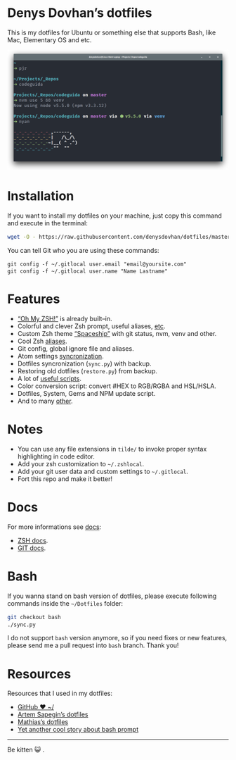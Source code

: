 # Denys Dovhan’s dotfiles

This is my dotfiles for Ubuntu or something else that supports Bash, like Mac, Elementary OS and etc.

![Terminal App](./preview.png)

# Installation

If you want to install my dotfiles on your machine, just copy this command and execute in the terminal:

```sh
wget -O - https://raw.githubusercontent.com/denysdovhan/dotfiles/master/installer.sh | sh
```

You can tell Git who you are using these commands:

```
git config -f ~/.gitlocal user.email "email@yoursite.com"
git config -f ~/.gitlocal user.name "Name Lastname"
```

# Features

* [“Oh My ZSH!”](http://ohmyz.sh/) is already built–in.
* Colorful and clever Zsh prompt, useful aliases, [etc](./docs/ZSH.md).
* Custom Zsh theme [“Spaceship”](https://github.com/denysdovhan/spaceship-zsh-theme) with git status, nvm, venv and other.
* Cool Zsh [aliases](./docs/ZSH.md).
* Git config, global ignore file and aliases.
* Atom settings [syncronization](https://github.com/denysdovhan/dotfiles/tree/master/setup/atom.sh).
* Dotfiles syncronization (`sync.py`) with backup.
* Restoring old dotfiles (`restore.py`) from backup.
* A lot of [useful scripts](https://github.com/denysdovhan/dotfiles/tree/master/bin).
* Color conversion script: convert #HEX to RGB/RGBA and HSL/HSLA.
* Dotfiles, System, Gems and NPM update script.
* And to many [other](./docs/BASH.md).

# Notes

* You can use any file extensions in `tilde/` to invoke proper syntax highlighting in code editor.
* Add your zsh customization to `~/.zshlocal`.
* Add your git user data and custom settings to `~/.gitlocal`.
* Fort this repo and make it better!

# Docs

For more informations see [docs](./docs):

* [ZSH docs](./docs/ZSH.md).
* [GIT docs](./docs/GIT.md).

# Bash

If you wanna stand on bash version of dotfiles, please execute following commands inside the `~/Dotfiles` folder:

```sh
git checkout bash
./sync.py
```

I do not support `bash` version anymore, so if you need fixes or new features, please send me a pull request into `bash` branch. Thank you!

# Resources

Resources that I used in my dotfiles:

* [GitHub ❤ ~/](http://dotfiles.github.com/)
* [Artem Sapegin’s dotfiles](https://github.com/sapegin/dotfiles)
* [Mathias’s dotfiles](https://github.com/mathiasbynens/dotfiles)
* [Yet another cool story about bash prompt](http://habrahabr.ru/company/mailru/blog/145008/)

---

Be kitten :smiley_cat: .
